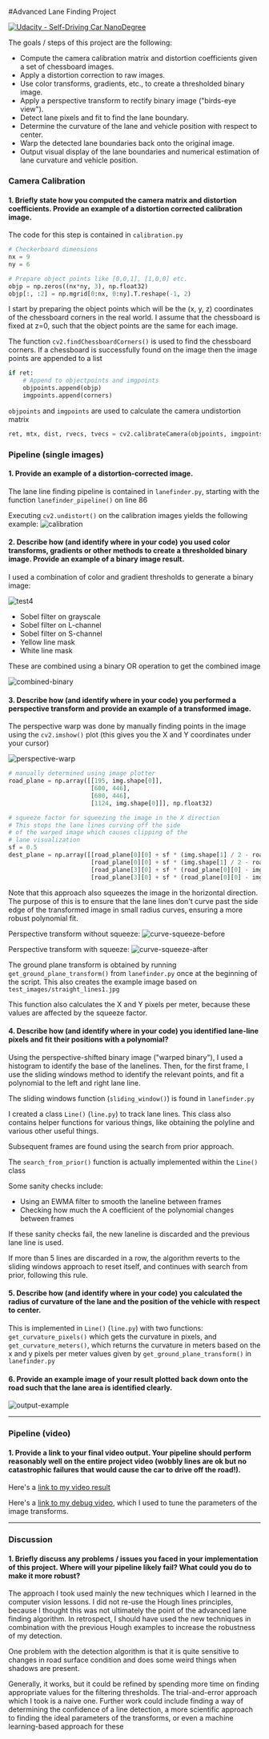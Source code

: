 #Advanced Lane Finding Project

[![Udacity - Self-Driving Car NanoDegree](https://s3.amazonaws.com/udacity-sdc/github/shield-carnd.svg)](http://www.udacity.com/drive)

The goals / steps of this project are the following:

* Compute the camera calibration matrix and distortion coefficients given a set of chessboard images.
* Apply a distortion correction to raw images.
* Use color transforms, gradients, etc., to create a thresholded binary image.
* Apply a perspective transform to rectify binary image ("birds-eye view").
* Detect lane pixels and fit to find the lane boundary.
* Determine the curvature of the lane and vehicle position with respect to center.
* Warp the detected lane boundaries back onto the original image.
* Output visual display of the lane boundaries and numerical estimation of lane curvature and vehicle position.

### Camera Calibration

#### 1. Briefly state how you computed the camera matrix and distortion coefficients. Provide an example of a distortion corrected calibration image.

The code for this step is contained in `calibration.py`

```python
# Checkerboard dimensions
nx = 9
ny = 6

# Prepare object points like [0,0,1], [1,0,0] etc.
objp = np.zeros((nx*ny, 3), np.float32)
objp[:, :2] = np.mgrid[0:nx, 0:ny].T.reshape(-1, 2)
```

I start by preparing the object points which will be the (x, y, z) coordinates of the chessboard corners in the real world. I assume that the chessboard is fixed at z=0, such that the object points are the same for each image.

The function `cv2.findChessboardCorners()` is used to find the chessboard corners. If a chessboard is successfully found on the image then the image points are appended to a list

```python
if ret:
    # Append to objectpoints and imgpoints
    objpoints.append(objp)
    imgpoints.append(corners)
```

`objpoints` and `imgpoints` are used to calculate the camera undistortion matrix

```python
ret, mtx, dist, rvecs, tvecs = cv2.calibrateCamera(objpoints, imgpoints, img_size, None, None)
```

### Pipeline (single images)

#### 1. Provide an example of a distortion-corrected image.

The lane line finding pipeline is contained in `lanefinder.py`, starting with the function `lanefinder_pipeline()` on line 86

Executing `cv2.undistort()` on the calibration images yields the following example:
![calibration](./camera_cal_output/calibration2.jpg)

#### 2. Describe how (and identify where in your code) you used color transforms, gradients or other methods to create a thresholded binary image.  Provide an example of a binary image result.


I used a combination of color and gradient thresholds to generate a binary image:

![test4](./output_images/test4.jpg)

- Sobel filter on grayscale
- Sobel filter on L-channel
- Sobel filter on S-channel
- Yellow line mask
- White line mask

These are combined using a binary OR operation to get the combined image

![combined-binary](./writeup_images/combined-binary.jpg)

#### 3. Describe how (and identify where in your code) you performed a perspective transform and provide an example of a transformed image.

The perspective warp was done by manually finding points in the image using the `cv2.imshow()` plot (this gives you the X and Y coordinates under your cursor)

![perspective-warp](./writeup_images/ground_plane_transform.jpg)

```python
# manually determined using image plotter
road_plane = np.array([[195, img.shape[0]],
                       [600, 446],
                       [680, 446],
                       [1124, img.shape[0]]], np.float32)

# squeeze factor for squeezing the image in the X direction
# This stops the lane lines curving off the side
# of the warped image which causes clipping of the
# lane visualization
sf = 0.5
dest_plane = np.array([[road_plane[0][0] + sf * (img.shape[1] / 2 - road_plane[0][0]), img.shape[0]],
                       [road_plane[0][0] + sf * (img.shape[1] / 2 - road_plane[0][0]), 0],
                       [road_plane[3][0] + sf * (road_plane[0][0] - img.shape[1] / 2), 0],
                       [road_plane[3][0] + sf * (road_plane[0][0] - img.shape[1] / 2), img.shape[0]]], np.float32)
```

Note that this approach also squeezes the image in the horizontal direction. The purpose of this is to ensure that the lane lines don't curve past the side edge of the transformed image in small radius curves, ensuring a more robust polynomial fit.

Perspective transform without squeeze:
![curve-squeeze-before](./writeup_images/curve-squeeze-before.jpg)

Perspective transform with squeeze:
![curve-squeeze-after](./writeup_images/curve-squeeze-after.jpg)

The ground plane transform is obtained by running `get_ground_plane_transform()` from `lanefinder.py` once at the beginning of the script. This also creates the example image based on `test_images/straight_lines1.jpg`

This function also calculates the X and Y pixels per meter, because these values are affected by the squeeze factor.

#### 4. Describe how (and identify where in your code) you identified lane-line pixels and fit their positions with a polynomial?

Using the perspective-shifted binary image ("warped binary"), I used a histogram to identify the base of the lanelines. Then, for the first frame, I use the sliding windows method to identify the relevant points, and fit a polynomial to the left and right lane line.

The sliding windows function (`sliding_window()`) is found in `lanefinder.py`

I created a class `Line()` (`line.py`) to track lane lines. This class also contains helper functions for various things, like obtaining the polyline and various other useful things.

Subsequent frames are found using the search from prior approach.

The `search_from_prior()` function is actually implemented within the `Line()` class

Some sanity checks include:
- Using an EWMA filter to smooth the laneline between frames
- Checking how much the A coefficient of the polynomial changes between frames

If these sanity checks fail, the new laneline is discarded and the previous lane line is used.

If more than 5 lines are discarded in a row, the algorithm reverts to the sliding windows approach to reset itself, and continues with search from prior, following this rule.


#### 5. Describe how (and identify where in your code) you calculated the radius of curvature of the lane and the position of the vehicle with respect to center.

This is implemented in `Line()` (`line.py`) with two functions: `get_curvature_pixels()` which gets the curvature in pixels, and `get_curvature_meters()`, which returns the curvature in meters based on the x and y pixels per meter values given by `get_ground_plane_transform()` in `lanefinder.py`

#### 6. Provide an example image of your result plotted back down onto the road such that the lane area is identified clearly.

![output-example](./writeup_images/example-output.png)

---

### Pipeline (video)

#### 1. Provide a link to your final video output.  Your pipeline should perform reasonably well on the entire project video (wobbly lines are ok but no catastrophic failures that would cause the car to drive off the road!).

Here's a [link to my video result](./project_video_output.mp4)

Here's a [link to my debug video](./project_video_output_debug.mp4), which I used to tune the parameters of the image transforms.

---

### Discussion

#### 1. Briefly discuss any problems / issues you faced in your implementation of this project.  Where will your pipeline likely fail?  What could you do to make it more robust?

The approach I took used mainly the new techniques which I learned in the computer vision lessons. I did not re-use the Hough lines principles, because I thought this was not ultimately the point of the advanced lane finding algorithm. In retrospect, I should have used the new techniques in combination with the previous Hough examples to increase the robustness of my detection.

One problem with the detection algorithm is that it is quite sensitive to changes in road surface condition and does some weird things when shadows are present.

Generally, it works, but it could be refined by spending more time on finding appropriate values for the filtering thresholds. The trial-and-error approach which I took is a naive one. Further work could include finding a way of determining the confidence of a line detection, a more scientific approach to finding the ideal parameters of the transforms, or even a machine learning-based approach for these
